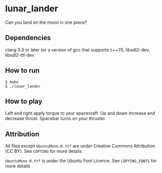 # lunar_lander
Can you land on the moon in one piece?

## Dependencies
clang 3.3 or later (or a version of gcc that supports c++11), libsdl2-dev, libsdl2-ttf-dev

## How to run
```
$ make
$ ./lunar_lander
```

## How to play
Left and right apply torque to your spacecraft.
Up and down increase and decrease thrust.
Spacebar turns on your thruster.

## Attribution
All files except `UbuntuMono-R.ttf` are under Creative Commons Attribution (CC BY).
See `COPYING` for more details

`UbuntuMono-R.ttf` is under the Ubuntu Font Licence.
See `COPYING_FONTS` for more details
